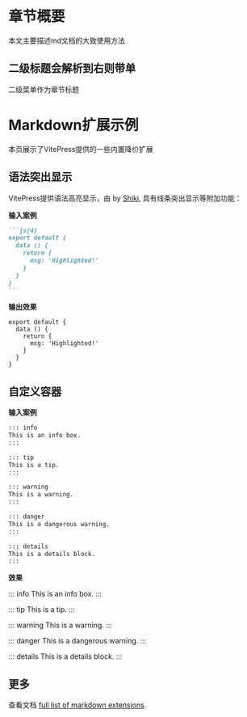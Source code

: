 # 章节概要

本文主要描述md文档的大致使用方法

## 二级标题会解析到右则带单

二级菜单作为章节标题
# Markdown扩展示例

本页展示了VitePress提供的一些内置降价扩展

## 语法突出显示

VitePress提供语法高亮显示，由 by [Shiki](https://github.com/shikijs/shiki), 具有线条突出显示等附加功能：

**输入案例**

````md
```js{4}
export default {
  data () {
    return {
      msg: 'Highlighted!'
    }
  }
}
```
````

**输出效果**

```js{4}
export default {
  data () {
    return {
      msg: 'Highlighted!'
    }
  }
}
```

## 自定义容器

**输入案例**

```md
::: info
This is an info box.
:::

::: tip
This is a tip.
:::

::: warning
This is a warning.
:::

::: danger
This is a dangerous warning.
:::

::: details
This is a details block.
:::
```

**效果**

::: info
This is an info box.
:::

::: tip
This is a tip.
:::

::: warning
This is a warning.
:::

::: danger
This is a dangerous warning.
:::

::: details
This is a details block.
:::

## 更多

查看文档 [full list of markdown extensions](https://vitepress.dev/guide/markdown).
